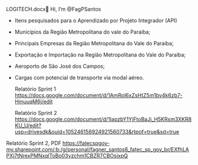  LOGITECH.docx👋 Hi, I’m @FagPSantos
- Itens pesquisados para o Aprendizado por Projeto Integrador (API)
- Municípios da Região Metropolitana do vale do Paraiba;
- Principais Empresas da Região Metropolitana do Vale do Paraiba;
- Exportação e Importação na Região Metropolitana do Vale do Paraiba;
- Aeroporto de São José dos Campos;
- Cargas com potencial de transporte via modal aéreo.

  Relatório Sprint 1
https://docs.google.com/document/d/1AmRol6xZsHtZ5m1bv4k6zb7-HmuuqM6j/edit

  Relatório Sprint 2
https://docs.google.com/document/d/1IapzbY1YjFtoBaJj_H5KRsm3XKR8KU_U/edit?usp=drivesdk&ouid=105246158924921560733&rtpof=true&sd=true

Relatório Sprint 2, PDF
https://fatecspgov-my.sharepoint.com/:b:/g/personal/fagner_santos6_fatec_sp_gov_br/EXfhLAPXi7tNrexPMNxqlToBo03yzchm1CBZR7CBOsixpQ
